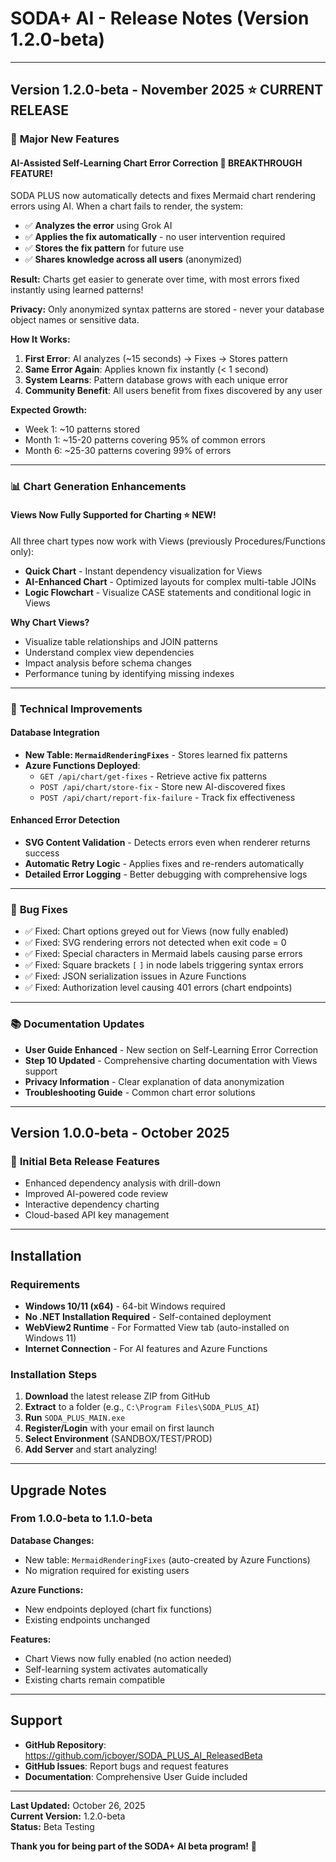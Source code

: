 # SODA+ AI - Release Notes (Version 1.2.0-beta)

---

## Version 1.2.0-beta - November 2025 ⭐ **CURRENT RELEASE**

### 🌟 **Major New Features**

#### **AI-Assisted Self-Learning Chart Error Correction** 🚀 **BREAKTHROUGH FEATURE!**

SODA PLUS now automatically detects and fixes Mermaid chart rendering errors using AI. When a chart fails to render, the system:

- ✅ **Analyzes the error** using Grok AI
- ✅ **Applies the fix automatically** - no user intervention required
- ✅ **Stores the fix pattern** for future use
- ✅ **Shares knowledge across all users** (anonymized)

**Result:** Charts get easier to generate over time, with most errors fixed instantly using learned patterns!

**Privacy:** Only anonymized syntax patterns are stored - never your database object names or sensitive data.

**How It Works:**
1. **First Error**: AI analyzes (~15 seconds) → Fixes → Stores pattern
2. **Same Error Again**: Applies known fix instantly (< 1 second)
3. **System Learns**: Pattern database grows with each unique error
4. **Community Benefit**: All users benefit from fixes discovered by any user

**Expected Growth:**
- Week 1: ~10 patterns stored
- Month 1: ~15-20 patterns covering 95% of common errors
- Month 6: ~25-30 patterns covering 99% of errors

---

### 📊 **Chart Generation Enhancements**

#### **Views Now Fully Supported for Charting** ⭐ **NEW!**

All three chart types now work with Views (previously Procedures/Functions only):

- **Quick Chart** - Instant dependency visualization for Views
- **AI-Enhanced Chart** - Optimized layouts for complex multi-table JOINs
- **Logic Flowchart** - Visualize CASE statements and conditional logic in Views

**Why Chart Views?**
- Visualize table relationships and JOIN patterns
- Understand complex view dependencies
- Impact analysis before schema changes
- Performance tuning by identifying missing indexes

---

### 🔧 **Technical Improvements**

#### **Database Integration**

- **New Table: `MermaidRenderingFixes`** - Stores learned fix patterns
- **Azure Functions Deployed**:
  - `GET /api/chart/get-fixes` - Retrieve active fix patterns
  - `POST /api/chart/store-fix` - Store new AI-discovered fixes
  - `POST /api/chart/report-fix-failure` - Track fix effectiveness

#### **Enhanced Error Detection**

- **SVG Content Validation** - Detects errors even when renderer returns success
- **Automatic Retry Logic** - Applies fixes and re-renders automatically
- **Detailed Error Logging** - Better debugging with comprehensive logs

---

### 🐛 **Bug Fixes**

- ✅ Fixed: Chart options greyed out for Views (now fully enabled)
- ✅ Fixed: SVG rendering errors not detected when exit code = 0
- ✅ Fixed: Special characters in Mermaid labels causing parse errors
- ✅ Fixed: Square brackets `[` `]` in node labels triggering syntax errors
- ✅ Fixed: JSON serialization issues in Azure Functions
- ✅ Fixed: Authorization level causing 401 errors (chart endpoints)

---

### 📚 **Documentation Updates**

- **User Guide Enhanced** - New section on Self-Learning Error Correction
- **Step 10 Updated** - Comprehensive charting documentation with Views support
- **Privacy Information** - Clear explanation of data anonymization
- **Troubleshooting Guide** - Common chart error solutions

---

## Version 1.0.0-beta - October 2025

### 🌟 **Initial Beta Release Features**

- Enhanced dependency analysis with drill-down
- Improved AI-powered code review
- Interactive dependency charting
- Cloud-based API key management

---

## Installation

### Requirements

- **Windows 10/11 (x64)** - 64-bit Windows required
- **No .NET Installation Required** - Self-contained deployment
- **WebView2 Runtime** - For Formatted View tab (auto-installed on Windows 11)
- **Internet Connection** - For AI features and Azure Functions

### Installation Steps

1. **Download** the latest release ZIP from GitHub
2. **Extract** to a folder (e.g., `C:\Program Files\SODA_PLUS_AI`)
3. **Run** `SODA_PLUS_MAIN.exe`
4. **Register/Login** with your email on first launch
5. **Select Environment** (SANDBOX/TEST/PROD)
6. **Add Server** and start analyzing!

---

## Upgrade Notes

### From 1.0.0-beta to 1.1.0-beta

**Database Changes:**
- New table: `MermaidRenderingFixes` (auto-created by Azure Functions)
- No migration required for existing users

**Azure Functions:**
- New endpoints deployed (chart fix functions)
- Existing endpoints unchanged

**Features:**
- Chart Views now fully enabled (no action needed)
- Self-learning system activates automatically
- Existing charts remain compatible

---

## Support

- **GitHub Repository**: https://github.com/jcboyer/SODA_PLUS_AI_ReleasedBeta
- **GitHub Issues**: Report bugs and request features
- **Documentation**: Comprehensive User Guide included

---

**Last Updated:** October 26, 2025  
**Current Version:** 1.2.0-beta  
**Status:** Beta Testing  

**Thank you for being part of the SODA+ AI beta program!** 🎉

